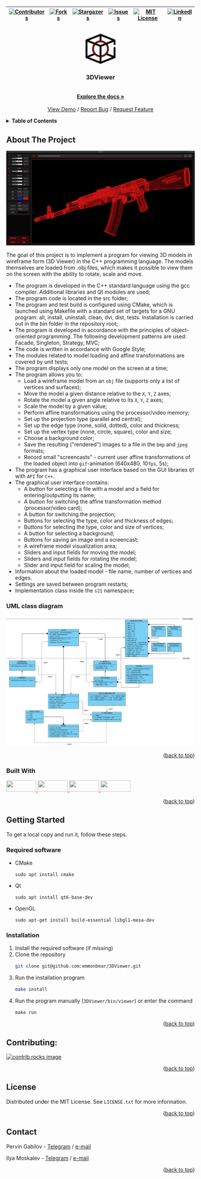 <a id="readme-top"></a>

 | [![Contributors][contributors-shield]][contributors-url] | [![Forks][forks-shield]][forks-url] | [![Stargazers][stars-shield]][stars-url] | [![Issues][issues-shield]][issues-url] | [![MIT License][license-shield]][license-url] | [![LinkedIn][linkedin-shield]][linkedin-url] |
 |:--------------------------------------------------------:|:------------------------------------:|:--------------------------------------:|:--------------------------------------:|:----------------------------------------:|:----------------------------------------:|


<br />
<div align="center">
  <a href="https://github.com/emmonbear/3DViewer">
    <img src="misc/images/logo.png" alt="Logo" width="80" height="80">
  </a>

  <h3 align="center">3DViewer</h3>

  <p align="center">
    <br />
    <a href="https://github.com/emmonbear/3DViewer"><strong>Explore the docs »</strong></a>
    <br />
    <br />
    <a href="https://github.com/emmonbear/3DViewer">View Demo</a>
    /
    <a href="https://github.com/emmonbear/3DViewer/issues/new?labels=bug&template=bug-report---.md">Report Bug</a>
    /
    <a href="https://github.com/emmonbear/3DViewer/issues/new?labels=enhancement&template=feature-request---.md">Request Feature</a>
  </p>
</div>


<details>
  <summary><strong>Table of Contents</strong></summary>
  <ol>
    <li>
      <a href="#about-the-project">About The Project</a>
      <ul>
        <li><a href="#uml-class-diagram">UML class diagram</a></li>
        <li><a href="#built-with">Built With</a></li>
      </ul>
    </li>
    <li>
      <a href="#getting-started">Getting Started</a>
      <ul>
        <li><a href="#required-software">Required software</a></li>
        <li><a href="#installation">Installation</a></li>
      </ul>
    </li>
    <li><a href="#contributing">Contributing</a></li>
    <li><a href="#license">License</a></li>
    <li><a href="#contact">Contact</a></li>
  </ol>
</details>


## About The Project

![Appearance](./misc/images/program.png) <br>

The goal of this project is to implement a program for viewing 3D models in wireframe form (3D Viewer) in the C++ programming language. The models themselves are loaded from .obj files, which makes it possible to view them on the screen with the ability to rotate, scale and move.

- The program is developed in the C++ standard language using the gcc compiler. Additional libraries and Qt modules are used;
- The program code is located in the src folder;
- The program and test build is configured using CMake, which is launched using Makefile with a standard set of targets for a GNU program: all, install, uninstall, clean, dvi, dist, tests. Installation is carried out in the bin folder in the repository root;
- The program is developed in accordance with the principles of object-oriented programming. The following development patterns are used: Facade, Singleton, Strategy, MVC;
- The code is written in accordance with Google Style;
- The modules related to model loading and affine transformations are covered by unit tests;
- The program displays only one model on the screen at a time;
- The program allows you to:
    - Load a wireframe model from an `obj` file (supports only a list of vertices and surfaces);
    - Move the model a given distance relative to the `X`, `Y`, `Z` axes;
    - Rotate the model a given angle relative to its `X`, `Y`, `Z` axes;
    - Scale the model by a given value;
    - Perform affine transformations using the processor/video memory;
    - Set up the projection type (parallel and central);
    - Set up the edge type (none, solid, dotted), color and thickness;
    - Set up the vertex type (none, circle, square), color and size;
    - Choose a background color;
    - Save the resulting ("rendered") images to a file in the `bmp` and `jpeg` formats;
    - Record small "screencasts" - current user affine transformations of the loaded object into `gif`-animation (640x480, 10`fps`, 5s);
- The program has a graphical user interface based on the GUI libraries `QT` with `API` for `C++`.
- The graphical user interface contains:
    - A button for selecting a file with a model and a field for entering/outputting its name;
    - A button for switching the affine transformation method (processor/video card);
    - A button for switching the projection;
    - Buttons for selecting the type, color and thickness of edges;
    - Buttons for selecting the type, color and size of vertices;
    - A button for selecting a background;
    - Buttons for saving an image and a screencast;
    - A wireframe model visualization area;
    - Sliders and input fields for moving the model;
    - Sliders and input fields for rotating the model;
    - Slider and input field for scaling the model;
- Information about the loaded model - file name, number of vertices and edges.
- Settings are saved between program restarts;
- Implementation class inside the `s21` namespace;

### UML class diagram

![Appearance](./misc/images/uml_diagram.png) <br>


<p align="right">(<a href="#readme-top">back to top</a>)</p>

### Built With

<p align="center">
  <p>
    <a href="https://www.cplusplus.com/">
      <img src="https://img.shields.io/badge/C%2B%2B-00599C?style=for-the-badge&logo=c%2B%2B&logoColor=white" width="80" height="30">
    </a>
    <a href="https://cmake.org/">
      <img src="https://img.shields.io/badge/CMake-%23008FBA.svg?style=for-the-badge&logo=cmake&logoColor=white" width="80" height="30">
    </a>
    <a href="https://www.qt.io/">
      <img src="https://img.shields.io/badge/Qt-%23217346.svg?style=for-the-badge&logo=Qt&logoColor=white" width="80" height="30">
    </a>
    <a href="https://www.opengl.org/">
      <img src="https://www.opengl.org/img/opengl_logo.jpg" width="80" height="30">
    </a>
  </p>
</p>

<p align="right">(<a href="#readme-top">back to top</a>)</p>


## Getting Started

To get a local copy and run it, follow these steps.

### Required software

* CMake
  ```
  sudo apt install cmake
  ```

* Qt
  ```
  sudo apt install qt6-base-dev
  ```

* OpenGL
  ```
  sudo apt-get install build-essential libgl1-mesa-dev
  ```

### Installation

1. Install the required software (if missing)
2. Clone the repository
    ```sh
    git clone git@github.com:emmonbear/3DViewer.git
    ```
3. Run the installation program
    ```sh
    make install
    ```
4. Run the program manually (`3DViewer/bin/viewer`) or enter the command
    ```
    make run
    ```

<p align="right">(<a href="#readme-top">back to top</a>)</p>


## Contributing:

<a href="https://github.com/emmonbear/3DViewer/graphs/contributors">
  <img src="https://contrib.rocks/image?repo=emmonbear/3DViewer" alt="contrib.rocks image" />
</a>

<p align="right">(<a href="#readme-top">back to top</a>)</p>


## License

Distributed under the MIT License. See `LICENSE.txt` for more information.

<p align="right">(<a href="#readme-top">back to top</a>)</p>


## Contact

Pervin Gabilov - [Telegram](https://t.me/kossadda) / [e-mail](gabiov1997@gmail.com)

Ilya Moskalev  - [Telegram](https://t.me/emmonbea) / [e-mail](moskaleviluak@icloud.com)

<p align="right">(<a href="#readme-top">back to top</a>)</p>



<!-- ССЫЛКИ И ИЗОБРАЖЕНИЯ MARKDOWN -->
[contributors-shield]: https://img.shields.io/github/contributors/emmonbear/3DViewer.svg?style=for-the-badge
[contributors-url]: https://github.com/emmonbear/3DViewer/graphs/contributors
[forks-shield]: https://img.shields.io/github/forks/emmonbear/3DViewer.svg?style=for-the-badge
[forks-url]: https://github.com/emmonbear/3DViewer/network/members
[stars-shield]: https://img.shields.io/github/stars/emmonbear/3DViewer.svg?style=for-the-badge
[stars-url]: https://github.com/emmonbear/3DViewer/stargazers
[issues-shield]: https://img.shields.io/github/issues/emmonbear/3DViewer.svg?style=for-the-badge
[issues-url]: https://github.com/emmonbear/3DViewer/issues
[license-shield]: https://img.shields.io/github/license/emmonbear/3DViewer.svg?style=for-the-badge
[license-url]: https://github.com/emmonbear/3DViewer/blob/master/LICENSE.txt
[linkedin-shield]: https://img.shields.io/badge/-LinkedIn-black.svg?style=for-the-badge&logo=linkedin&colorB=555
[linkedin-url]: https://linkedin.com/in/othneildrew
